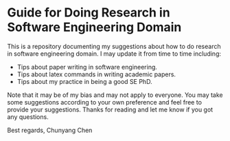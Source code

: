 # Guide for Doing Research in Software Engineering Domain

This is a repository documenting my suggestions about how to do research in software engineering domain.
I may update it from time to time including:
* Tips about paper writing in software engineering.
* Tips about latex commands in writing academic papers.
* Tips about my practice in being a good SE PhD. 

Note that it may be of my bias and may not apply to everyone.
You may take some suggestions according to your own preference and feel free to provide your suggestions.
Thanks for reading and let me know if you got any questions.

Best regards,
Chunyang Chen
